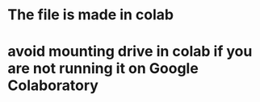 # The file is made in colab 

# avoid mounting drive in colab if you are not running it on Google Colaboratory
